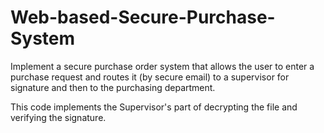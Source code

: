 # Web-based-Secure-Purchase-System

Implement a secure purchase order system that allows the user to enter a purchase request and routes it (by secure email) to a supervisor for signature and then to the purchasing department.

This code implements the Supervisor's part of decrypting the file and verifying the signature.
